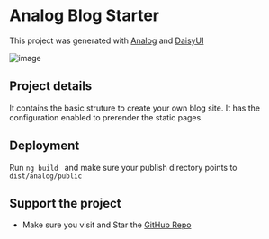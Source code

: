 # Analog Blog Starter

This project was generated with [Analog](https://analogjs.org) and [DaisyUI](https://daisyui.com/)

![image](https://github.com/nelsongutidev/analog-blog/assets/62297014/69b60d64-29cd-4e5e-85c7-6a435861abc6)

## Project details

It contains the basic struture to create your own blog site. It has the configuration enabled to prerender the static pages.

## Deployment

Run `ng build ` and make sure your publish directory points to `dist/analog/public`

## Support the project

- Make sure you visit and Star the [GitHub Repo](https://github.com/analogjs/analog)

